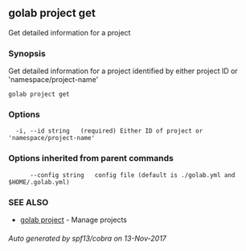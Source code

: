 ## golab project get

Get detailed information for a project

### Synopsis


Get detailed information for a project identified by either project ID or 'namespace/project-name'

```
golab project get
```

### Options

```
  -i, --id string   (required) Either ID of project or 'namespace/project-name'
```

### Options inherited from parent commands

```
      --config string   config file (default is ./golab.yml and $HOME/.golab.yml)
```

### SEE ALSO
* [golab project](golab_project.md)	 - Manage projects

###### Auto generated by spf13/cobra on 13-Nov-2017
